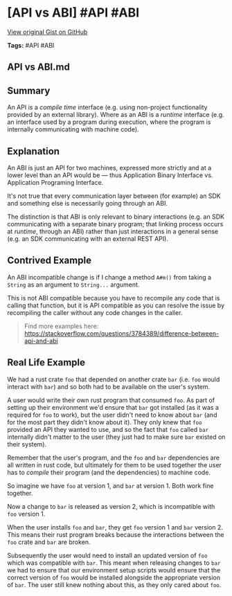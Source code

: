 # [API vs ABI] #API #ABI

[View original Gist on GitHub](https://gist.github.com/Integralist/58784fe99234f095bfbae7ea509bd8f2)

**Tags:** #API #ABI

## API vs ABI.md

## Summary

An API is a _compile time_ interface (e.g. using non-project functionality provided by an external library). Where as an ABI is a _runtime_ interface (e.g. an interface used by a program during execution, where the program is internally communicating with machine code).

## Explanation

An ABI is just an API for two machines, expressed more strictly and at a lower level than an API would be — thus Application Binary Interface vs. Application Programing Interface.

It's not true that every communication layer between (for example) an SDK and something else is necessarily going through an ABI.

The distinction is that ABI is only relevant to binary interactions (e.g. an SDK communicating with a separate binary program; that linking process occurs at _runtime_, through an ABI) rather than just interactions in a general sense (e.g. an SDK communicating with an external REST API).

## Contrived Example

An ABI incompatible change is if I change a method `A#m()` from taking a `String` as an argument to `String...` argument. 

This is not ABI compatible because you have to recompile any code that is calling that function, but it is API compatible as you can resolve the issue by recompiling the caller without any code changes in the caller.

> Find more examples here: https://stackoverflow.com/questions/3784389/difference-between-api-and-abi

## Real Life Example

We had a rust crate `foo` that depended on another crate `bar` (i.e. `foo` would interact with `bar`) and so both had to be available on the user's system. 

A user would write their own rust program that consumed `foo`. As part of setting up their environment we'd ensure that `bar` got installed (as it was a required for `foo` to work), but the user didn't need to know about `bar` (and for the most part they didn't know about it). They only knew that `foo` provided an API they wanted to use, and so the fact that `foo` called `bar` internally didn't matter to the user (they just had to make sure `bar` existed on their system).

Remember that the user's program, and the `foo` and `bar` dependencies are all written in rust code, but ultimately for them to be used together the user has to _compile_ their program (and the dependencies) to machine code.

So imagine we have `foo` at version 1, and `bar` at version 1. Both work fine together.

Now a change to `bar` is released as version 2, which is incompatible with `foo` version 1.

When the user installs `foo` and `bar`, they get `foo` version 1 and `bar` version 2. This means their rust program breaks because the interactions between the `foo` crate and `bar` are broken.

Subsequently the user would need to install an updated version of `foo` which was compatible with `bar`. This meant when releasing changes to `bar` we had to ensure that our environment setup scripts would ensure that the correct version of `foo` would be installed alongside the appropriate version of `bar`. The user still knew nothing about this, as they only cared about `foo`.

